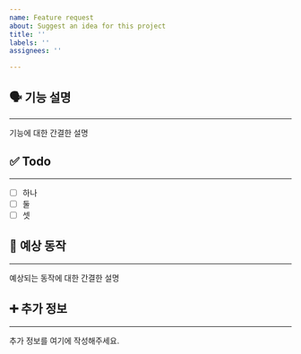 ```yaml
---
name: Feature request
about: Suggest an idea for this project
title: ''
labels: ''
assignees: ''

---
```


## 🗣️ 기능 설명 

---

기능에 대한 간결한 설명

## ✅ Todo 

---

- [ ]  하나
- [ ]  둘
- [ ]  셋

## 🤔 예상 동작

---

예상되는 동작에 대한 간결한 설명

## ➕ 추가 정보

---

추가 정보를 여기에 작성해주세요.

